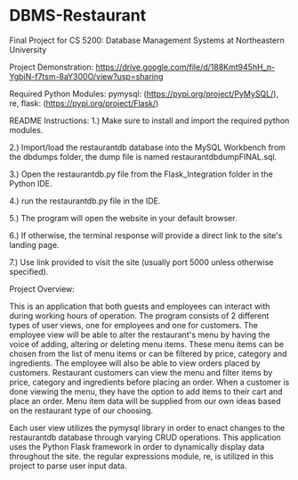 # DBMS-Restaurant
Final Project for CS 5200: Database Management Systems at Northeastern University

Project Demonstration:
https://drive.google.com/file/d/188Kmt945hH_n-YgbjN-f7tsm-8aY300O/view?usp=sharing

Required Python Modules:
  pymysql: (https://pypi.org/project/PyMySQL/), 
  re,
  flask: (https://pypi.org/project/Flask/)
  
README Instructions:
  1.) Make sure to install and import the required python modules.
  
  2.) Import/load the restaurantdb database into the MySQL Workbench from the dbdumps
  folder, the dump file is named restaurantdbdumpFINAL.sql.
  
  3.) Open the restaurantdb.py file from the Flask_Integration folder in the Python IDE.
  
  4.) run the restaurantdb.py file in the IDE.
  
  5.) The program will open the website in your default browser.
  
  6.) If otherwise, the terminal response will provide a direct link to the site's landing page.
  
  7.) Use link provided to visit the site (usually port 5000 unless otherwise specified).
  
Project Overview:

This is an application that both guests and employees can interact with during working hours of operation. The program consists of 2 different types
of user views, one for employees and one for customers. The employee view will be able to alter the restaurant's menu by having the voice of adding, altering or deleting menu items. These menu items can be chosen from the list of menu items or can be filtered by price, category and ingredients. The employee will also be able to view orders placed by customers.
Restaurant customers can view the menu and filter items by price, category and ingredients before placing an order. When a customer is done viewing the menu, they
have the option to add items to their cart and place an order. Menu item data will be supplied from our own ideas based on the restaurant type of our choosing.

Each user view utilizes the pymysql library in order to enact changes to the restaurantdb database through varying CRUD operations. This application uses the Python Flask framework in order to dynamically display data throughout the site. the regular expressions module, re, is utilized in this project to parse user input data.

